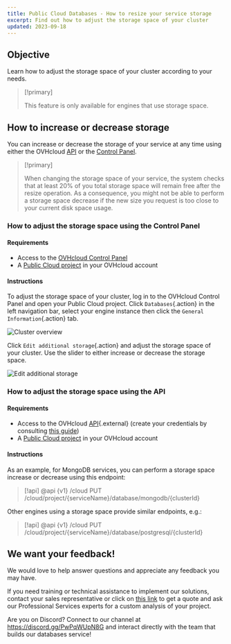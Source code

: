 ```yaml
---
title: Public Cloud Databases - How to resize your service storage
excerpt: Find out how to adjust the storage space of your cluster
updated: 2023-09-18
---
```


## Objective

Learn how to adjust the storage space of your cluster according to your needs.

> [!primary]
>
> This feature is only available for engines that use storage space.
>

## How to increase or decrease storage

You can increase or decrease the storage of your service at any time using either the OVHcloud [API](https://api.ovh.com/console/) or the [Control Panel](https://www.ovh.com/auth/?action=gotomanager&from=https://www.ovh.ie/&ovhSubsidiary=ie).

> [!primary]
>
> When changing the storage space of your service, the system checks that at least 20% of you total storage space will remain free after the resize operation. As a consequence, you might not be able to perform a storage space decrease if the new size you request is too close to your current disk space usage.
>

### How to adjust the storage space using the Control Panel

#### Requirements

- Access to the [OVHcloud Control Panel](https://www.ovh.com/auth/?action=gotomanager&from=https://www.ovh.ie/&ovhSubsidiary=ie) 
- A [Public Cloud project](https://www.ovhcloud.com/en-ie/public-cloud/) in your OVHcloud account

#### Instructions

To adjust the storage space of your cluster, log in to the OVHcloud Control Panel and open your Public Cloud project. Click `Databases`{.action} in the left navigation bar, select your engine instance then click the `General Information`{.action} tab.

![Cluster overview](images/cluster-overview.png)

Click `Edit additional storage`{.action} and adjust the storage space of your cluster. Use the slider to either increase or decrease the storage space.

![Edit additional storage](images/edit-additional-storage.png)

### How to adjust the storage space using the API

#### Requirements

- Access to the OVHcloud [API](https://api.ovh.com/console/){.external} (create your credentials by consulting [this guide](/pages/manage_and_operate/api/first-steps))
- A [Public Cloud project](https://www.ovhcloud.com/en-ie/public-cloud/) in your OVHcloud account

#### Instructions

As an example, for MongoDB services, you can perform a storage space increase or decrease using this endpoint:

> [!api]
> @api {v1} /cloud PUT /cloud/project/{serviceName}/database/mongodb/{clusterId}

Other engines using a storage space provide similar endpoints, e.g.:

> [!api]
> @api {v1} /cloud PUT /cloud/project/{serviceName}/database/postgresql/{clusterId}

## We want your feedback!

We would love to help answer questions and appreciate any feedback you may have.

If you need training or technical assistance to implement our solutions, contact your sales representative or click on [this link](https://www.ovhcloud.com/en-ie/professional-services/) to get a quote and ask our Professional Services experts for a custom analysis of your project.

Are you on Discord? Connect to our channel at <https://discord.gg/PwPqWUpN8G> and interact directly with the team that builds our databases service!
